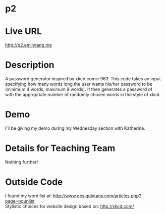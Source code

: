 # p2
# Live URL
http://p2.emilytang.me

# Description
A password generator inspired by xkcd comic 963. This code takes an input specifying how many words long the user wants his/her password to be (minimum 4 words, maximum 9 words). It then generates a password of with the appropriate number of randomly chosen words in the style of xkcd. 

# Demo
I'll be giving my demo during my Wednesday section with Katherine. 

# Details for Teaching Team
Nothing further!

# Outside Code
I found my word list at: http://www.desiquintans.com/articles.php?page=nounlist <br>
Stylistic choices for website design based on: http://xkcd.com/